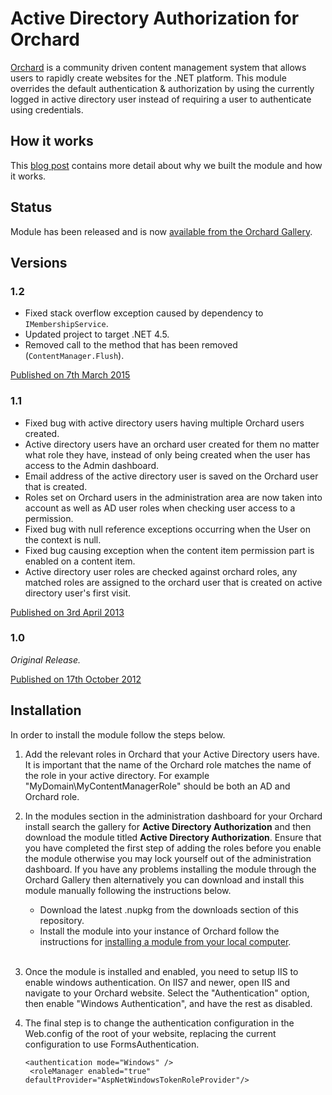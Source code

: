 # Active Directory Authorization for Orchard

[Orchard](http://www.orchardproject.net/) is a community driven content management system that allows users to rapidly create websites for the .NET platform. This module overrides the default authentication & authorization by using the currently logged in active directory user instead of requiring a user to authenticate using credentials.

## How it works

This [blog post](http://peterkeating.co.uk/active-directory-authorization-module-for-orchard/) contains more detail about why we built the module and how it works.

## Status

Module has been released and is now [available from the Orchard Gallery](https://gallery.orchardproject.net/List/Modules/Orchard.Module.ActiveDirectoryAuthorization).

## Versions

### 1.2

* Fixed stack overflow exception caused by dependency to `IMembershipService`.
* Updated project to target .NET 4.5.
* Removed call to the method that has been removed (`ContentManager.Flush`).

[Published on 7th March 2015](http://gallery.orchardproject.net/List/Modules/Orchard.Module.ActiveDirectoryAuthorization/1.2)

### 1.1

* Fixed bug with active directory users having multiple Orchard users created.
* Active directory users have an orchard user created for them no matter what role they have, instead of only being created when the user has access to the Admin dashboard.
* Email address of the active directory user is saved on the Orchard user that is created.
* Roles set on Orchard users in the administration area are now taken into account as well as AD user roles when checking user access to a permission.
* Fixed bug with null reference exceptions occurring when the User on the context is null.
* Fixed bug causing exception when the content item permission part is enabled on a content item.
* Active directory user roles are checked against orchard roles, any matched roles are assigned to the orchard user that is created on active directory user's first visit.

[Published on 3rd April 2013](http://gallery.orchardproject.net/List/Modules/Orchard.Module.ActiveDirectoryAuthorization/1.1)

### 1.0

*Original Release.*

[Published on 17th October 2012](http://gallery.orchardproject.net/List/Modules/Orchard.Module.ActiveDirectoryAuthorization/1.0)

## Installation

In order to install the module follow the steps below.

1. Add the relevant roles in Orchard that your Active Directory users have. It is important that the name of the Orchard role matches the name of the role in your active directory. For example "MyDomain\MyContentManagerRole" should be both an AD and Orchard role.

2. In the modules section in the administration dashboard for your Orchard install search the gallery for **Active Directory Authorization** and then download the module titled **Active Directory Authorization**. Ensure that you have completed the first step of adding the roles before you enable the module otherwise you may lock yourself out of the administration dashboard. If you have any problems installing the module through the Orchard Gallery then alternatively you can download and install this module manually following the instructions below.
   * Download the latest .nupkg from the downloads section of this repository.
   * Install the module into your instance of Orchard follow the instructions for [installing a module from your local computer](https://github.com/OrchardCMS/OrchardDoc/blob/master/Documentation/Installing-and-upgrading-modules.markdown#installing-a-module-from-your-local-computer).<br /><br />

3. Once the module is installed and enabled, you need to setup IIS to enable windows authentication.
	On IIS7 and newer, open IIS and navigate to your Orchard website. Select the "Authentication" option, then enable "Windows Authentication", and have the rest as disabled.

4. The final step is to change the authentication configuration in the Web.config of the root of your website, replacing the current configuration to use FormsAuthentication.
	<pre><code>&lt;authentication mode="Windows" /&gt;
	&lt;roleManager enabled="true" defaultProvider="AspNetWindowsTokenRoleProvider"/&gt;
	</code></pre>
